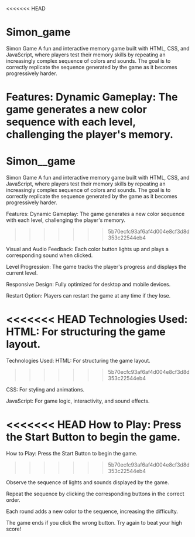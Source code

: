 <<<<<<< HEAD
# Simon_game
Simon Game A fun and interactive memory game built with HTML, CSS, and JavaScript, where players test their memory skills by repeating an increasingly complex sequence of colors and sounds. The goal is to correctly replicate the sequence generated by the game as it becomes progressively harder.

Features:
Dynamic Gameplay: The game generates a new color sequence with each level, challenging the player's memory.
=======
# Simon__game
Simon Game A fun and interactive memory game built with HTML, CSS, and JavaScript, where players test their memory skills by repeating an increasingly complex sequence of colors and sounds. The goal is to correctly replicate the sequence generated by the game as it becomes progressively harder.

Features: Dynamic Gameplay: The game generates a new color sequence with each level, challenging the player's memory.
>>>>>>> 5b70ecfc93af6af4d004e8cf3d8d353c22544eb4

Visual and Audio Feedback: Each color button lights up and plays a corresponding sound when clicked.

Level Progression: The game tracks the player's progress and displays the current level.

Responsive Design: Fully optimized for desktop and mobile devices.

Restart Option: Players can restart the game at any time if they lose.

<<<<<<< HEAD
Technologies Used:
HTML: For structuring the game layout.
=======
Technologies Used: HTML: For structuring the game layout.
>>>>>>> 5b70ecfc93af6af4d004e8cf3d8d353c22544eb4

CSS: For styling and animations.

JavaScript: For game logic, interactivity, and sound effects.

<<<<<<< HEAD
 How to Play:
Press the Start Button to begin the game.
=======
How to Play: Press the Start Button to begin the game.
>>>>>>> 5b70ecfc93af6af4d004e8cf3d8d353c22544eb4

Observe the sequence of lights and sounds displayed by the game.

Repeat the sequence by clicking the corresponding buttons in the correct order.

Each round adds a new color to the sequence, increasing the difficulty.

The game ends if you click the wrong button. Try again to beat your high score!
